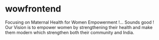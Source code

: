 # wowfrontend

Focusing on Maternal Health for Women Empowerment !... Sounds good ! Our Vision is to empower women by strengthening their health and make them modern which strengthen both their community and India.